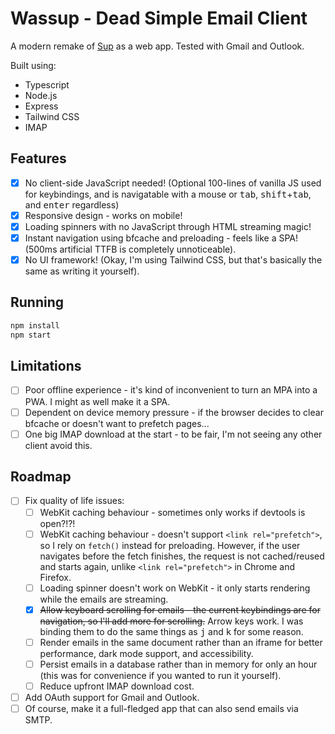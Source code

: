 # Wassup - Dead Simple Email Client

A modern remake of [Sup](https://github.com/sup-heliotrope/sup) as a web app. Tested with Gmail and Outlook.

Built using:

- Typescript
- Node.js
- Express
- Tailwind CSS
- IMAP

## Features

- [x] No client-side JavaScript needed! (Optional 100-lines of vanilla JS used for keybindings, and is navigatable with a mouse or <kbd>tab</kbd>, <kbd>shift</kbd>+<kbd>tab</kbd>, and <kbd>enter</kbd> regardless)
- [x] Responsive design - works on mobile!
- [x] Loading spinners with no JavaScript through HTML streaming magic!
- [x] Instant navigation using bfcache and preloading - feels like a SPA! (500ms artificial TTFB is completely unnoticeable).
- [x] No UI framework! (Okay, I'm using Tailwind CSS, but that's basically the same as writing it yourself).

## Running

```sh
npm install
npm start
```

## Limitations

- [ ] Poor offline experience - it's kind of inconvenient to turn an MPA into a PWA. I might as well make it a SPA.
- [ ] Dependent on device memory pressure - if the browser decides to clear bfcache or doesn't want to prefetch pages...
- [ ] One big IMAP download at the start - to be fair, I'm not seeing any other client avoid this.

## Roadmap

- [ ] Fix quality of life issues:
  - [ ] WebKit caching behaviour - sometimes only works if devtools is open?!?!
  - [ ] WebKit caching behaviour - doesn't support `<link rel="prefetch">`, so I rely on `fetch()` instead for preloading. However, if the user navigates before the fetch finishes, the request is not cached/reused and starts again, unlike `<link rel="prefetch">` in Chrome and Firefox.
  - [ ] Loading spinner doesn't work on WebKit - it only starts rendering while the emails are streaming.
  - [x] ~~Allow keyboard scrolling for emails - the current keybindings are for navigation, so I'll add more for scrolling.~~ Arrow keys work. I was binding them to do the same things as <kbd>j</kbd> and <kbd>k</kbd> for some reason.
  - [ ] Render emails in the same document rather than an iframe for better performance, dark mode support, and accessibility.
  - [ ] Persist emails in a database rather than in memory for only an hour (this was for convenience if you wanted to run it yourself).
  - [ ] Reduce upfront IMAP download cost.
- [ ] Add OAuth support for Gmail and Outlook.
- [ ] Of course, make it a full-fledged app that can also send emails via SMTP.
